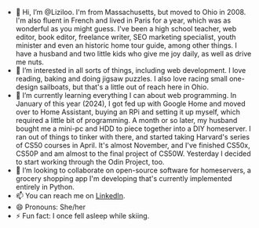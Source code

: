 - 👋 Hi, I’m @Liziloo. I'm from Massachusetts, but moved to Ohio in 2008. I'm also fluent in French and lived in Paris for a year, which was as wonderful as you might guess. I've been a high school teacher, web editor, book editor, freelance writer, SEO marketing specialist, youth minister and even an historic home tour guide, among other things. I have a husband and two little kids who give me joy daily, as well as drive me nuts.
- 👀 I’m interested in all sorts of things, including web development. I love reading, baking and doing jigsaw puzzles. I also love racing small one-design sailboats, but that's a little out of reach here in Ohio.
- 🌱 I’m currently learning everything I can about web programming. In January of this year (2024), I got fed up with Google Home and moved over to Home Assistant, buying an RPi and setting it up myself, which required a little bit of programming. A month or so later, my husband bought me a mini-pc and HDD to piece together into a DIY homeserver. I ran out of things to tinker with there, and started taking Harvard's series of CS50 courses in April. It's almost November, and I've finished CS50x, CS50P and am almost to the final project of CS50W. Yesterday I decided to start working through the Odin Project, too.
- 💞️ I’m looking to collaborate on open-source software for homeservers, a grocery shopping app I'm developing that's currently implemented entirely in Python.
- 📫 You can reach me on [LinkedIn](www.linkedin.com/in/liz-loomans-b2487611).
- 😄 Pronouns: She/her
- ⚡ Fun fact: I once fell asleep while skiing.
